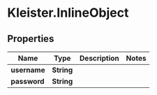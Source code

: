 # Kleister.InlineObject

## Properties

Name | Type | Description | Notes
------------ | ------------- | ------------- | -------------
**username** | **String** |  | 
**password** | **String** |  | 


